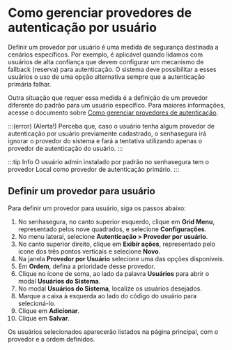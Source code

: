 # Como gerenciar provedores de autenticação por usuário

Definir um provedor por usuário é uma medida de segurança destinada a cenários específicos. Por exemplo, é aplicável quando lidamos com usuários de alta confiança que devem configurar um mecanismo de fallback (reserva) para autenticação. O sistema deve possibilitar a esses usuários o uso de uma opção alternativa sempre que a autenticação primária falhar.

Outra situação que requer essa medida é a definição de um provedor diferente do padrão para um usuário específico. Para maiores informações, acesse o documento sobre [Como gerenciar provedores de autenticação](https://docs.google.com/document/d/1nTlOSkRlwy5tClnzvue3q7lX3vF45F3-wnlr9JqA1UE/edit).

:::(error) (Alerta!)
Perceba que, caso o usuário tenha algum provedor de autenticação por usuário previamente cadastrado, o senhasegura irá ignorar o provedor do sistema e fará a tentativa utilizando apenas o provedor de autenticação do usuário.
:::

:::tip Info
O usuário admin instalado por padrão no senhasegura tem o provedor Local como provedor de autenticação primário.
:::

## Definir um provedor para usuário

Para definir um provedor para usuário, siga os passos abaixo:

1. No senhasegura, no canto superior esquerdo, clique em **Grid Menu**, representado pelos nove quadrados, e selecione **Configurações**.
2. No menu lateral, selecione **Autenticação > Provedor por usuário**.
3. No canto superior direito, clique em **Exibir ações**, representado pelo ícone dos três pontos verticais e selecione **Novo**.
4. Na janela **Provedor por Usuário** selecione uma das opções disponíveis.
5. Em **Ordem**, defina a prioridade desse provedor.
6. Clique no ícone de soma, ao lado da palavra **Usuários** para abrir o modal **Usuários do Sistema**.
7. No modal **Usuários do Sistema**, localize os usuários desejados.
8. Marque a caixa à esquerda ao lado do código do usuário para selecioná-lo.
9. Clique em **Adicionar**.
10. Clique em **Salvar**.

Os usuários selecionados aparecerão listados na página principal, com o provedor e a ordem definidos.

